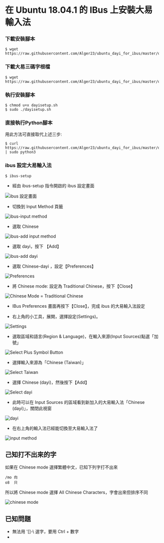 
# 在 Ubuntu 18.04.1 的 IBus 上安裝大易輸入法

### 下載安裝腳本
```
$ wget https://raw.githubusercontent.com/Alger23/ubuntu_dayi_for_ibus/master/dayisetup.sh
```

### 下載大易三碼字根檔
```
$ wget https://raw.githubusercontent.com/Alger23/ubuntu_dayi_for_ibus/master/dayi3.cin
```

### 執行安裝腳本
```
$ chmod u+x dayisetup.sh
$ sudo ./dayisetup.sh
```

### 直接執行Python腳本

用此方法可直接取代上述三步:
```
$ curl https://raw.githubusercontent.com/Alger23/ubuntu_dayi_for_ibus/master/dayisetup.sh | sudo python3
```

### ibus 設定大易輸入法

```
$ ibus-setup
```

* 經由 ibus-setup 指令開啟的 ibus 設定畫面

![ibus 設定畫面](images/dayi/010_ibus-setup.png)

* 切換到 Input Method 頁籤

![ibus-input method](images/dayi/020_ibus-setup-inputmethod.png)

* 選取 Chinese

![ibus-add input method](images/dayi/030_ibus-setup-addinputmethod.png)

* 選取 dayi，按下 【Add】

![ibus-add dayi](images/dayi/040_ibus-setup-selectdayi.png)

* 選取 Chinese-dayi ，設定【Preferences】

![Preferences](images/dayi/050_ibus-setup-inputmethoddayi.png)

* 將 Chinese mode: 設定為 Traditional Chinese，按下【Close】

![Chinese Mode = Traditional Chinese](images/dayi/060_ibus-setup-dayi-preferences.png)

* IBus Preferences 畫面再按下【Close】，完成 ibus 的大易輸入法設定

* 右上角的小工具，展開，選擇設定(Settings)。

![Settings](images/dayi/070_region-language-topright.png)

* 選取區域和語言(Region & Language)，在輸入來源(Input Sources)點選「加號」

![Select Plus Symbol Button](images/dayi/080_region-language-manage-language.png)

* 選擇輸入來源為「Chinese (Taiwan)」

![Select Taiwan](images/dayi/090_region-language-select-chinese-taiwan.png)

* 選擇 Chinese (dayi)，然後按下【Add】

![Select dayi](images/dayi/100_region-language-add-dayi.png)

* 此時可以在 Input Sources 的區域看到新加入的大易輸入法「Chinese (dayi)」，關閉此視窗

![dayi](images/dayi/110_region-language-close.png)

* 在右上角的輸入法已經能切換至大易輸入法了

![input method](images/dayi/120_region-language-dayi-done.png)


## 己知打不出來的字

如果在 Chinese mode 選擇繁體中文，已知下列字打不出來

```
/mo 向
o8  只
```

所以將 Chinese mode 選擇 All Chinese Characters，字會出來但排序不同

![chinese mode](images/dayi/130_ibus-chinese-mode.png)


## 已知問題

* 無法用 '[]-\ 選字，要用 Ctrl + 數字
* 

